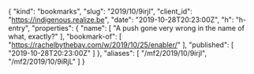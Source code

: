 {
  "kind": "bookmarks",
  "slug": "2019/10/9irjl",
  "client_id": "https://indigenous.realize.be",
  "date": "2019-10-28T20:23:00Z",
  "h": "h-entry",
  "properties": {
    "name": [
      "A push gone very wrong in the name of what, exactly?"
    ],
    "bookmark-of": [
      "https://rachelbythebay.com/w/2019/10/25/enabler/"
    ],
    "published": [
      "2019-10-28T20:23:00Z"
    ]
  },
  "aliases": [
    "/mf2/2019/10/9irjl",
    "/mf2/2019/10/9iRjL"
  ]
}
